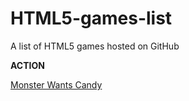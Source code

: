 HTML5-games-list
================

A list of HTML5 games hosted on GitHub

**ACTION**

[Monster Wants Candy](https://github.com/EnclaveGames/Monster-Wants-Candy)
